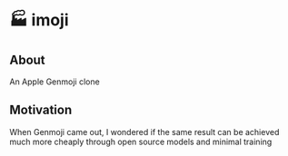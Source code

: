 # 🏭 imoji 

## About

An Apple Genmoji clone

## Motivation

When Genmoji came out, I wondered if the same result can be achieved much more cheaply through open source models and minimal training

